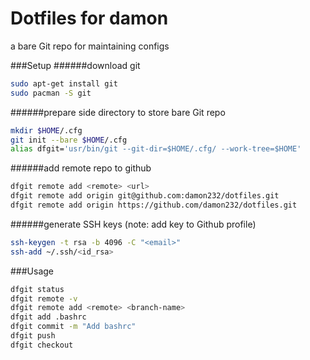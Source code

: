 # Dotfiles for damon
a bare Git repo for maintaining configs 

###Setup
######download git 
```bash 
sudo apt-get install git 
sudo pacman -S git 
```
######prepare side directory to store bare Git repo
```bash
mkdir $HOME/.cfg
git init --bare $HOME/.cfg
alias dfgit='usr/bin/git --git-dir=$HOME/.cfg/ --work-tree=$HOME'
```
######add remote repo to github
```bash
dfgit remote add <remote> <url>
dfgit remote add origin git@github.com:damon232/dotfiles.git
dfgit remote add origin https://github.com/damon232/dotfiles.git 
```    
######generate SSH keys (note: add key to Github profile) 
```bash
ssh-keygen -t rsa -b 4096 -C "<email>"
ssh-add ~/.ssh/<id_rsa>
```

###Usage 
```bash 
dfgit status 
dfgit remote -v
dfgit remote add <remote> <branch-name>
dfgit add .bashrc
dfgit commit -m "Add bashrc"
dfgit push 
dfgit checkout 
```
